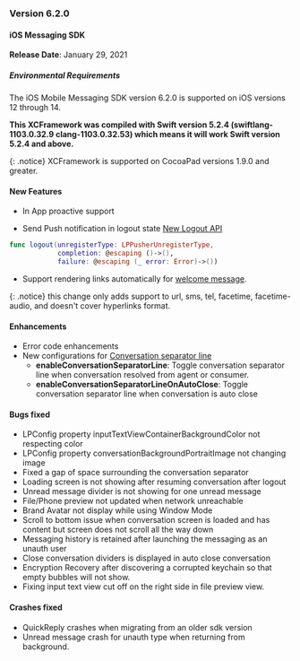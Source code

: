 ### Version 6.2.0
#### iOS Messaging SDK

**Release Date**: January 29, 2021

##### Environmental Requirements
The iOS Mobile Messaging SDK version 6.2.0 is supported on iOS versions 12 through 14. 

**This XCFramework was compiled with Swift version 5.2.4 (swiftlang-1103.0.32.9 clang-1103.0.32.53) which means it will work Swift version 5.2.4 and above.**

{: .notice} 
XCFramework is supported on CocoaPad versions 1.9.0 and greater.

#### New Features
* In App proactive support

* Send Push notification in logout state [New Logout API](mobile-app-messaging-sdk-for-ios-sdk-apis-messaging-api.html#logout)

```swift
func logout(unregisterType: LPPusherUnregisterType, 
            completion: @escaping ()->(), 
            failure: @escaping (_ error: Error)->())
```

* Support rendering links automatically for [welcome message](mobile-app-messaging-sdk-for-ios-advanced-features-welcome-message-with-quick-replies.html).

{: .notice} 
this change only adds support to url, sms, tel, facetime, facetime-audio, and doesn't cover hyperlinks format.

 
#### Enhancements
* Error code enhancements
* New configurations for [Conversation separator line](mobile-app-messaging-sdk-for-ios-sdk-attributes-branding-and-configurations.html#conversations)
    - **enableConversationSeparatorLine**: Toggle conversation separator line when conversation resolved from agent or consumer.
    - **enableConversationSeparatorLineOnAutoClose**: Toggle conversation separator line when conversation is auto close

#### Bugs fixed
* LPConfig property inputTextViewContainerBackgroundColor not respecting color
* LPConfig property conversationBackgroundPortraitImage not changing image
* Fixed a gap of space surrounding the conversation separator
* Loading screen is not showing after resuming conversation after logout
* Unread message divider is not showing for one unread message
* File/Phone preview not updated when network unreachable
* Brand Avatar not display while using Window Mode
* Scroll to bottom issue when conversation screen is loaded and has content but screen does not scroll all the way down
* Messaging history is retained after launching the messaging as an unauth user
* Close conversation dividers is displayed in auto close conversation
* Encryption Recovery after discovering a corrupted keychain so that empty bubbles will not show.
* Fixing input text view cut off on the right side in file preview view.

#### Crashes fixed 
* QuickReply crashes when migrating from an older sdk version
* Unread message crash for unauth type when returning from background.
